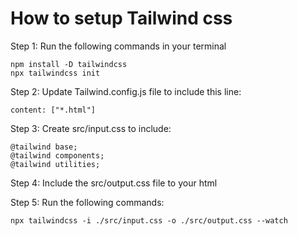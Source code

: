 # How to setup Tailwind css

Step 1: Run the following commands in your terminal

```
npm install -D tailwindcss
npx tailwindcss init
```

Step 2: Update Tailwind.config.js file to include this line:
```
content: ["*.html"]
```

Step 3: Create src/input.css to include:
```
@tailwind base;
@tailwind components;
@tailwind utilities;
```

Step 4: Include the src/output.css file to your html

Step 5: Run the following commands:
```
npx tailwindcss -i ./src/input.css -o ./src/output.css --watch
```